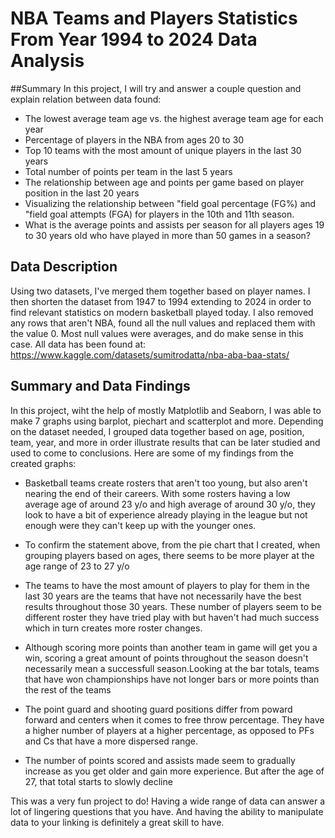 # NBA Teams and Players Statistics From Year 1994 to 2024 Data Analysis

##Summary
In this project, I will try and answer a couple question and explain relation between data found:

- The lowest average team age vs. the highest average team age for each year
- Percentage of players in the NBA from ages 20 to 30
- Top 10 teams with the most amount of unique players in the last 30 years
- Total number of points per team in the last 5 years
- The relationship between age and points per game based on player position in the last 20 years
- Visualizing the relationship between "field goal percentage (FG%) and "field goal attempts (FGA) for players in the 10th and 11th season.
- What is the average points and assists per season for all players ages 19 to 30 years old who have played in more than 50 games in a season?

## Data Description

Using two datasets, I've merged them together based on player names. I then shorten the dataset from 1947 to 1994 extending to 2024 in order to find 
relevant statistics on modern basketball played today.
I also removed any rows that aren't NBA, found all the null values and replaced them with the value 0. Most null values were averages,
and do make sense in this case.
All data has been found at: https://www.kaggle.com/datasets/sumitrodatta/nba-aba-baa-stats/

## Summary and Data Findings

In this project, wiht the help of mostly Matplotlib and Seaborn, I was able to make 7 graphs using barplot, piechart and scatterplot and more.
Depending on the dataset needed, I grouped data together based on age, position, team, year, and more in order illustrate results that can be later studied
and used to come to conclusions. Here are some of my findings from the created graphs:

- Basketball teams create rosters that aren't too young, but also aren't nearing the end of their careers. With some rosters having a low average age of around 23 y/o and high average of around 30 y/o, they look to have a bit of experience already playing in the league but not enough were they can't keep up with the younger ones.
  
- To confirm the statement above, from the pie chart that I created, when grouping players based on ages, there seems to be more player at the age range of 23 to 27 y/o
  
- The teams to have the most amount of players to play for them in the last 30 years are the teams that have not necessarily have the best results throughout those 30 years. These number of players seem to be different roster they have tried play with but haven't had much success which in turn creates more roster changes.
  
- Although scoring more points than another team in game will get you a win, scoring a great amount of points throughout the season doesn't necessarily mean a successfull season.Looking at the bar totals, teams that have won championships have not longer bars or more points than the rest of the teams
  
- The point guard and shooting guard positions differ from poward forward and centers when it comes to free throw percentage. They have a higher number of players at a higher percentage, as opposed to PFs and Cs that have a more dispersed range.
  
- The number of points scored and assists made seem to gradually increase as you get older and gain more experience. But after the age of 27, that total starts to slowly decline

This was a very fun project to do! Having a wide range of data can answer a lot of lingering questions that you have. And having the ability to manipulate data to your linking is definitely a great skill to have.

